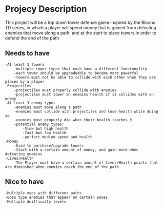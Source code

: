 # Projecy Description

This project will be a top down tower defense game inspired by the Bloons TD series, in which a player will spend money that is gained from defeating enemies that move along a path, and at the start to place towers in order to defend the end of the path

## Needs to have

    -At least 3 towers
        -multiple tower types that each have a different funcionality
        -each tower should be upgradeable to become more powerful
        -towers must not be able to collide with each other when they are places by a player
    -Projectiles
        -projectiles must properly collide with enemies
        -projectiles must lower an enemies health if it collides with an enemy
    -At least 3 enemy types
        -enemies must move along a path
        -enemies must collide with projectiles and lose health while doing so
        -enemies must properly die when their health reaches 0
        -potential enemy types:
            -Slow but high health
            -fast but low health
            -perfect medium speed and health
    -Money
        -Used to purchase/upgrade towers
        -Start with a certain amount of money, and gain more when defeating enemies
    -Lives/Health
        -The Player must have a certain amount of lives/Health points that are diminshed when enemies reach the end of the path

## Nice to have

    -Multiple maps with different paths
    -Boss type enemies that appear on certain waves
    -Multiple duifficulty levels
    